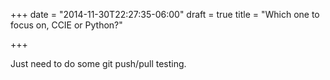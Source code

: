 +++
date = "2014-11-30T22:27:35-06:00"
draft = true
title = "Which one to focus on, CCIE or Python?"

+++

Just need to do some git push/pull testing.